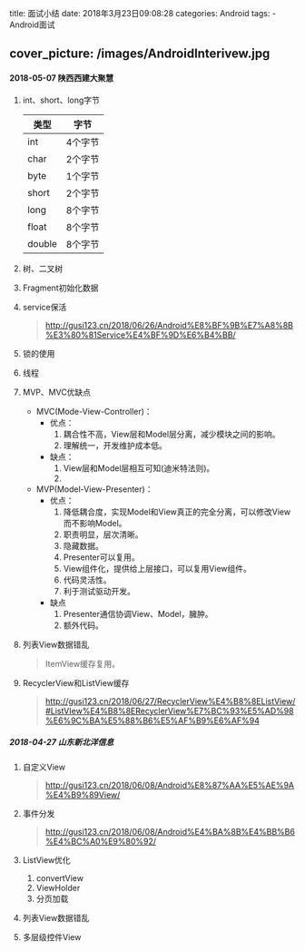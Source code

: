 title:  面试小结
date: 2018年3月23日09:08:28
categories: Android
tags: 
	 - Android面试

cover_picture: /images/AndroidInterivew.jpg
---



#### 2018-05-07   陕西西建大聚慧

1. int、short、long字节

   | 类型   | 字节    |
   | ------ | ------- |
   | int    | 4个字节 |
   | char   | 2个字节 |
   | byte   | 1个字节 |
   | short  | 2个字节 |
   | long   | 8个字节 |
   | float  | 8个字节 |
   | double | 8个字节 |

2. 树、二叉树

3. Fragment初始化数据

4. service保活

   > http://gusi123.cn/2018/06/26/Android%E8%BF%9B%E7%A8%8B%E3%80%81Service%E4%BF%9D%E6%B4%BB/

5. 锁的使用

6. 线程

7. MVP、MVC优缺点

   - MVC(Mode-View-Controller)：
     - 优点：
       1. 耦合性不高，View层和Model层分离，减少模块之间的影响。
       2. 理解统一，开发维护成本低。
     - 缺点：
       1. View层和Model层相互可知(迪米特法则)。
       2. ​
   - MVP(Model-View-Presenter)：
     - 优点：
       1. 降低耦合度，实现Model和View真正的完全分离，可以修改View而不影响Model。
       2. 职责明显，层次清晰。
       3. 隐藏数据。
       4. Presenter可以复用。
       5. View组件化，提供给上层接口，可以复用View组件。
       6. 代码灵活性。
       7. 利于测试驱动开发。
     - 缺点
       1. Presenter通信协调View、Model，臃肿。
       2. 额外代码。

8. 列表View数据错乱

   > ItemView缓存复用。

9. RecyclerView和ListView缓存
   > http://gusi123.cn/2018/06/27/RecyclerView%E4%B8%8EListView/#ListVIew%E4%B8%8ERecyclerView%E7%BC%93%E5%AD%98%E6%9C%BA%E5%88%B6%E5%AF%B9%E6%AF%94


##### 2018-04-27   山东新北洋信息


1. 自定义View

   > http://gusi123.cn/2018/06/08/Android%E8%87%AA%E5%AE%9A%E4%B9%89View/

2. 事件分发

   > http://gusi123.cn/2018/06/08/Android%E4%BA%8B%E4%BB%B6%E4%BC%A0%E9%80%92/

3. ListView优化

   1. convertView
   2. ViewHolder
   3. 分页加载

4. 列表View数据错乱

5. 多层级控件View